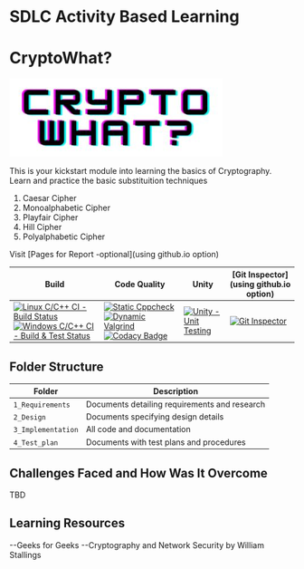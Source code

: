 # SDLC Activity Based Learning

# CryptoWhat?

![CryptoWhat?](/cryptowhat_logo.JPG)

This is your kickstart module into learning the basics of Cryptography.
Learn and practice the basic substituition techniques
1. Caesar Cipher
2. Monoalphabetic Cipher
3. Playfair Cipher
4. Hill Cipher
5. Polyalphabetic Cipher

Visit [Pages for Report -optional](using github.io option)

Build | Code Quality | Unity | [Git Inspector](using github.io option)
------|----------|-------|--------------
[![Linux C/C++ CI - Build Status](https://github.com/256151/LTTS_MiniProject_C/actions/workflows/c-cpp.yml/badge.svg)](https://github.com/256151/LTTS_MiniProject_C/actions/workflows/c-cpp.yml) [![Windows C/C++ CI - Build & Test Status](https://github.com/256151/LTTS_MiniProject_C/actions/workflows/Windows%20c-cpp.yml/badge.svg)](https://github.com/256151/LTTS_MiniProject_C/actions/workflows/Windows%20c-cpp.yml) | [![Static Cppcheck](https://github.com/256151/LTTS_MiniProject_C/actions/workflows/cppcheck.yml/badge.svg)](https://github.com/256151/LTTS_MiniProject_C/actions/workflows/cppcheck.yml) [![Dynamic Valgrind](https://github.com/256151/LTTS_MiniProject_C/actions/workflows/CodeQuality_Dynamic.yml/badge.svg)](https://github.com/256151/LTTS_MiniProject_C/actions/workflows/CodeQuality_Dynamic.yml) [![Codacy Badge](https://app.codacy.com/project/badge/Grade/a165cc074d43439eaf1f2b6419fb19a7)](https://www.codacy.com/gh/256151/LTTS_MiniProject_C/dashboard?utm_source=github.com&amp;utm_medium=referral&amp;utm_content=256151/LTTS_MiniProject_C&amp;utm_campaign=Badge_Grade)| [![Unity - Unit Testing](https://github.com/256151/LTTS_MiniProject_C/actions/workflows/unity.yml/badge.svg)](https://github.com/256151/LTTS_MiniProject_C/actions/workflows/unity.yml)| [![Git Inspector](https://github.com/256151/LTTS_MiniProject_C/actions/workflows/gitinspector.yml/badge.svg)](https://github.com/256151/LTTS_MiniProject_C/actions/workflows/gitinspector.yml)


## Folder Structure
Folder             | Description
-------------------| -----------------------------------------
`1_Requirements`   | Documents detailing requirements and research
`2_Design`         | Documents specifying design details
`3_Implementation` | All code and documentation
`4_Test_plan`      | Documents with test plans and procedures


## Challenges Faced and How Was It Overcome

TBD

## Learning Resources 

--Geeks for Geeks
--Cryptography and Network Security by William Stallings
